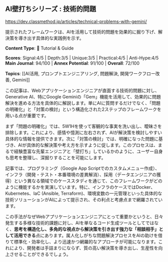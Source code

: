 ## AI壁打ちシリーズ : 技術的問題

https://dev.classmethod.jp/articles/technical-problems-with-gemini/

提示されたフレームワークは、AIを活用して技術的問題を効果的に掘り下げ、解決策を導き出す具体的な実践例を示す。

**Content Type**: 📖 Tutorial & Guide

**Scores**: Signal:4/5 | Depth:3/5 | Unique:3/5 | Practical:4/5 | Anti-Hype:4/5
**Main Journal**: 94/100 | **Annex Potential**: 91/100 | **Overall**: 72/100

**Topics**: [[AI活用, プロンプトエンジニアリング, 問題解決, 開発ワークフロー改善, Gemini]]

この記事は、Webアプリケーションエンジニアが直面する技術的問題に対し、Generative AI、特にGoogle Geminiの「Gem」機能を活用して、効果的に問題解決を進める方法を具体的に解説します。単にAIに質問するだけでなく、「問題の明確化」と「対策の検討」という構造化された2ステップのフレームワークを用いる点が重要です。

まず「問題の明確化」では、5W1Hを使って客観的な事実を洗い出し、曖昧さを排除します。これにより、感情や憶測に左右されず、AIが解決策を検討しやすい具体的な情報を提供できます。次に「対策の検討」では、明確になった問題に基づき、AIが具体的な解決策や考え方を示すように促します。このプロセスは、まるで経験豊富な先輩エンジニアと「壁打ち」しているかのように、ユーザー自身も思考を整理し、深掘りすることを可能にします。

記事では、プログラミング（Google App Scriptでのカスタムメニュー作成）、インフラ（開発・テスト・本番環境の差異解消）、採用（データエンジニアの獲得）という異なる領域でのケーススタディを通じて、このフレームワークがどのように機能するかを実演しています。特に、インフラのケースではDocker、Kubernetes、IaC (Ansible, Terraform)、環境変数の一元管理といった具体的な技術ソリューションがAIによって提示され、その利点と考慮点まで網羅されています。

この手法がなぜWebアプリケーションエンジニアにとって重要かというと、日々発生する多様な技術的課題に対し、AIを単なるコード生成ツールとしてではなく、**思考を構造化し、多角的な視点から解決策を引き出す強力な「相談相手」として活用できる**点にあります。属人化しがちな問題解決プロセスをAIの助けを借りて標準化・効率化し、より迅速かつ網羅的なアプローチが可能になります。これにより、開発者は手詰まりにならず、質の高い解決策を導き出し、生産性を向上させることができるでしょう。